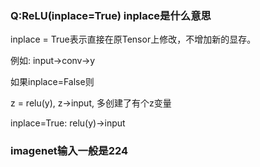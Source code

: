 ### Q:ReLU(inplace=True) inplace是什么意思

inplace = True表示直接在原Tensor上修改，不增加新的显存。

例如:
input->conv->y

如果inplace=False则

z = relu(y), z->input, 多创建了有个z变量

inplace=True: relu(y)->input

### imagenet输入一般是224
